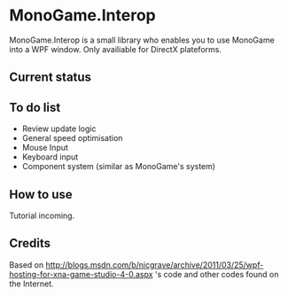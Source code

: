 MonoGame.Interop
====

MonoGame.Interop is a small library who enables you to use MonoGame into a WPF window.
Only availiable for DirectX plateforms.

Current status
----



To do list
----

- Review update logic
- General speed optimisation
- Mouse Input
- Keyboard input
- Component system (similar as MonoGame's system)

How to use
----

Tutorial incoming.

Credits
----

Based on http://blogs.msdn.com/b/nicgrave/archive/2011/03/25/wpf-hosting-for-xna-game-studio-4-0.aspx 's code and other codes found on the Internet.
